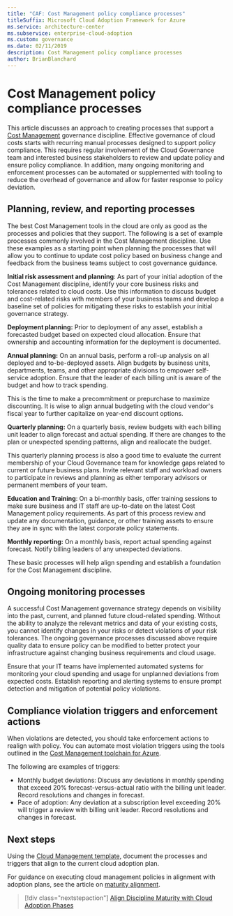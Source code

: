 ```yaml
---
title: "CAF: Cost Management policy compliance processes"
titleSuffix: Microsoft Cloud Adoption Framework for Azure
ms.service: architecture-center
ms.subservice: enterprise-cloud-adoption
ms.custom: governance
ms.date: 02/11/2019
description: Cost Management policy compliance processes
author: BrianBlanchard
---
```


# Cost Management policy compliance processes

This article discusses an approach to creating processes that support a [Cost Management](./overview.md) governance discipline. Effective governance of cloud costs starts with recurring manual processes designed to support policy compliance. This requires regular involvement of the Cloud Governance team and interested business stakeholders to review and update policy and ensure policy compliance. In addition, many ongoing monitoring and enforcement processes can be automated or supplemented with tooling to reduce the overhead of governance and allow for faster response to policy deviation.

## Planning, review, and reporting processes

The best Cost Management tools in the cloud are only as good as the processes and policies that they support. The following is a set of example processes commonly involved in the Cost Management discipline. Use these examples as a starting point when planning the processes that will allow you to continue to update cost policy based on business change and feedback from the business teams subject to cost governance guidance.

**Initial risk assessment and planning**: As part of your initial adoption of the Cost Management discipline, identify your core business risks and tolerances related to cloud costs. Use this information to discuss budget and cost-related risks with members of your business teams and develop a baseline set of policies for mitigating these risks to establish your initial governance strategy.

**Deployment planning:** Prior to deployment of any asset, establish a forecasted budget based on expected cloud allocation. Ensure that ownership and accounting information for the deployment is documented.  

**Annual planning:** On an annual basis, perform a roll-up analysis on all deployed and to-be-deployed assets. Align budgets by business units, departments, teams, and other appropriate divisions to empower self-service adoption. Ensure that the leader of each billing unit is aware of the budget and how to track spending.

This is the time to make a precommitment or prepurchase to maximize discounting. It is wise to align annual budgeting with the cloud vendor's fiscal year to further capitalize on year-end discount options.

**Quarterly planning:** On a quarterly basis, review budgets with each billing unit leader to align forecast and actual spending. If there are changes to the plan or unexpected spending patterns, align and reallocate the budget.

This quarterly planning process is also a good time to evaluate the current membership of your Cloud Governance team for knowledge gaps related to current or future business plans. Invite relevant staff and workload owners to participate in reviews and planning as either temporary advisors or permanent members of your team.

**Education and Training**: On a bi-monthly basis, offer training sessions to make sure business and IT staff are up-to-date on the latest Cost Management policy requirements. As part of this process review and update any documentation, guidance, or other training assets to ensure they are in sync with the latest corporate policy statements.

**Monthly reporting:** On a monthly basis, report actual spending against forecast. Notify billing leaders of any unexpected deviations.

These basic processes will help align spending and establish a foundation for the Cost Management discipline.

## Ongoing monitoring processes

A successful Cost Management governance strategy depends on visibility into the past, current, and planned future cloud-related spending. Without the ability to analyze the relevant metrics and data of your existing costs, you cannot identify changes in your risks or detect violations of your risk tolerances. The ongoing governance processes discussed above require quality data to ensure policy can be modified to better protect your infrastructure against changing business requirements and cloud usage.

Ensure that your IT teams have implemented automated systems for monitoring your cloud spending and usage for unplanned deviations from expected costs. Establish reporting and alerting systems to ensure prompt detection and mitigation of potential policy violations.

## Compliance violation triggers and enforcement actions

When violations are detected, you should take enforcement actions to realign with policy. You can automate most violation triggers using the tools outlined in the [Cost Management toolchain for Azure](toolchain.md).

The following are examples of triggers:

* Monthly budget deviations: Discuss any deviations in monthly spending that exceed 20% forecast-versus-actual ratio with the billing unit leader. Record resolutions and changes in forecast.
* Pace of adoption: Any deviation at a subscription level exceeding 20% will trigger a review with billing unit leader. Record resolutions and changes in forecast.

## Next steps

Using the [Cloud Management template](./template.md), document the processes and triggers that align to the current cloud adoption plan.

For guidance on executing cloud management policies in alignment with adoption plans, see the article on [maturity alignment](maturity-adoption-alignment.md).

> [!div class="nextstepaction"]
> [Align Discipline Maturity with Cloud Adoption Phases](./maturity-adoption-alignment.md)
